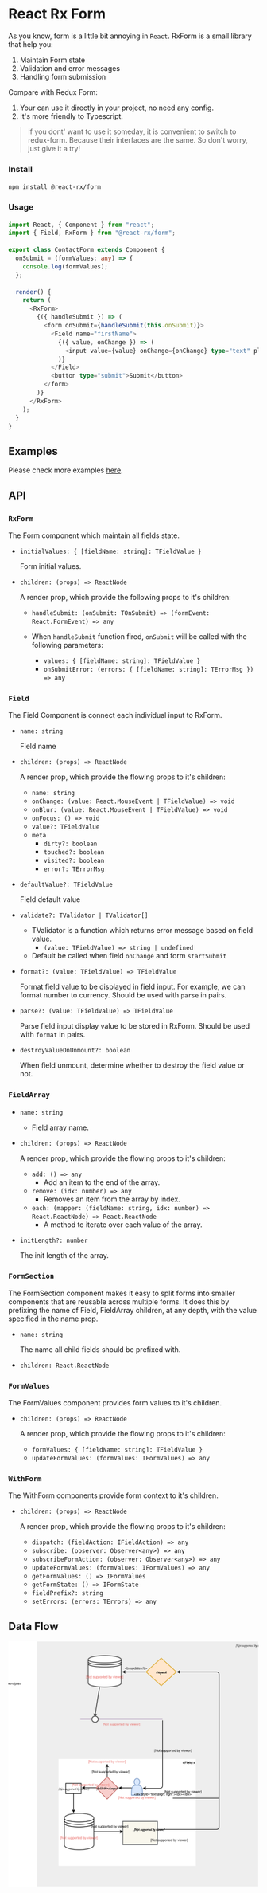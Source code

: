 # React Rx Form

As you know, form is a little bit annoying in `React`. RxForm is a small library that help you:

1. Maintain Form state
2. Validation and error messages
3. Handling form submission

Compare with Redux Form:

1. Your can use it directly in your project, no need any config.
2. It's more friendly to Typescript.

> If you dont' want to use it someday, it is convenient to switch to redux-form. Because their interfaces are the same. So don't worry, just give it a try!
  

### Install

`npm install @react-rx/form`

### Usage

```ts
import React, { Component } from "react";
import { Field, RxForm } from "@react-rx/form";

export class ContactForm extends Component {
  onSubmit = (formValues: any) => {
    console.log(formValues);
  };

  render() {
    return (
      <RxForm>
        {({ handleSubmit }) => (
          <form onSubmit={handleSubmit(this.onSubmit)}>
            <Field name="firstName">
              {({ value, onChange }) => (
                <input value={value} onChange={onChange} type="text" placeholder="First Name" />
              )}
            </Field>
            <button type="submit">Submit</button>
          </form>
        )}
      </RxForm>
    );
  }
}
```
## Examples

Please check more examples [here](http://react-rx-form.surge.sh).

## API

### `RxForm`

The Form component which maintain all fields state.

- `initialValues: { [fieldName: string]: TFieldValue }`

  Form initial values.

- `children: (props) => ReactNode`

  A render prop, which provide the following props to it's children:

  - `handleSubmit: (onSubmit: TOnSubmit) => (formEvent: React.FormEvent) => any`

  - When `handleSubmit` function fired, `onSubmit` will be called with the following parameters: 
 	 - `values: { [fieldName: string]: TFieldValue }`
 	 - `onSubmitError: (errors: { [fieldName: string]: TErrorMsg }) => any`

### `Field`

The Field Component is connect each individual input to RxForm.

- `name: string`
  
  Field name
  
- `children: (props) => ReactNode`

  A render prop, which provide the flowing props to it's children:

	- `name: string`
	- `onChange: (value: React.MouseEvent | TFieldValue) => void`
	- `onBlur: (value: React.MouseEvent | TFieldValue) => void`
	- `onFocus: () => void`
	- `value?: TFieldValue`
	- `meta`
	  - `dirty?: boolean`
	  - `touched?: boolean`
	  - `visited?: boolean`
	  - `error?: TErrorMsg`

- `defaultValue?: TFieldValue` 
	
	Field default value
	
- `validate?: TValidator | TValidator[]`
	- TValidator is a function which returns error message based on field value. 
		- `(value: TFieldValue) => string | undefined` 
	- Default be called when field `onChange` and form `startSubmit`

- `format?: (value: TFieldValue) => TFieldValue`
  
  Format field value to be displayed in field input. For example, we can format number to currency. Should be used with `parse` in pairs.
  
- `parse?: (value: TFieldValue) => TFieldValue`
  
  Parse field input display value to be stored in RxForm. Should be used with `format` in pairs.
  
- `destroyValueOnUnmount?: boolean` 

 	When field unmount, determine whether to destroy the field value or not.
 	
### `FieldArray`

 - `name: string`
	 - 	Field array name.
- `children: (props) => ReactNode`
	 
	 A render prop, which provide the flowing props to it's children:
	 
	- `add: () => any`
		- Add an item to the end of the array.
	- `remove: (idx: number) => any`
		- Removes an item from the array by index.
	- `each: (mapper: (fieldName: string, idx: number) => React.ReactNode) => React.ReactNode`
		- A method to iterate over each value of the array.
 - `initLength?: number`
	 
	 The init length of the array.
	 
### `FormSection`

The FormSection component makes it easy to split forms into smaller components that are reusable across multiple forms. It does this by prefixing the name of Field, FieldArray children, at any depth, with the value specified in the name prop.

-  `name: string`

	The name all child fields should be prefixed with.
	
-  `children: React.ReactNode`
	 
### `FormValues`

The FormValues component provides form values to it's children.

- `children: (props) => ReactNode`

	A render prop, which provide the flowing props to it's children:
	
	- `formValues: { [fieldName: string]: TFieldValue }`
   - `updateFormValues: (formValues: IFormValues) => any`

### `WithForm`

The WithForm components provide form context to it's children.

- `children: (props) => ReactNode`

	A render prop, which provide the flowing props to it's children:

  - `dispatch: (fieldAction: IFieldAction) => any`
  - `subscribe: (observer: Observer<any>) => any`
  - `subscribeFormAction: (observer: Observer<any>) => any`
  - `updateFormValues: (formValues: IFormValues) => any`
  - `getFormValues: () => IFormValues`
  - `getFormState: () => IFormState`
  - `fieldPrefix?: string`
  - `setErrors: (errors: TErrors) => any`


## Data Flow

![rx-form-flow](./docs/rx-form-flow.svg)
